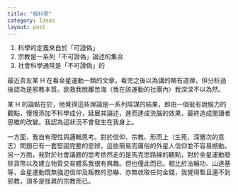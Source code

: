 ```yaml
---
title: "僞科學"
category: Ideas
layout: post
---
```


1. 科學的定義來自於「可證偽」
2. 宗教是一系列「不可證偽」論述的集合
3. 社會科學通常是「不可證偽」的

最近吾友某 H 在看金星運動一類的文章，看完之後以為講的略有道理，但分析過後認為是邪教本質。欲救我脫離苦海（我在該運動的社團內）我深深不以為然。

某 H 的論點在於，他覺得這些理論是一系列陰謀的結果，即由一個挺有說服力的觀點，慢慢添加不科學成分，延展其論述，進而達成洗腦的效果，最終造成閱讀者思維的改變。我認為這狀況不會發生在我身上。

一方面，我自有理性與邏輯思考。對於信仰、宗教、形而上（生死、深層次的意志）問題已有一套堅固完整的思辨，這些簡易而庸俗的外星人信仰並不容易撼動。另一方面，我對於社會議題的思考依然走的是馬克思路線的觀點，對於金星運動廢除貨幣以及建立物質交易體系我很有興趣。但也僅此而已。相比於法輪功、山達基等，金星運動既無強迫信仰及叛教的恐嚇、亦無收取任何金錢，我覺得暫且還不到邪教，頂多是怪異的宗教而已。
